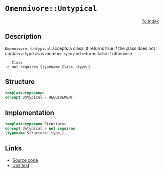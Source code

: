 <!-- Copyright 2024 Feng Mofan
SPDX-License-Identifier: Apache-2.0 -->

# `Omennivore::Untypical`

<p style='text-align: right;'><a href="../../concepts.md#omennivore-untypical">To Index</a></p>

## Description

`Omennivore::Untypical` accepts a class.
It returns true if the class does not contain a type alias member `type` and returns false if otherwise.

<pre><code>   Class
-> not requires {typename Class::type;}</code></pre>

## Structure

```C++
template<typename>
concept Untypical = REQUIREMENT;
```

## Implementation

```C++
template<typename Structure>
concept Untypical = not requires 
{typename Structure::type;};
```

## Links

- [Source code](../../../../conceptrodon/omennivore/concepts/untypical.hpp)
- [Unit test](../../../../tests/unit/concepts/omennivore/untypical.test.hpp)
